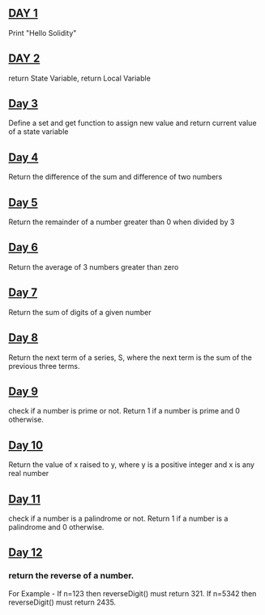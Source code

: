 ## [DAY 1](https://github.com/amarachiugwu/30DaysOfSolidity/blob/main/day1.sol)
Print "Hello Solidity"

## [DAY 2](https://github.com/amarachiugwu/30DaysOfSolidity/blob/main/day2.sol)
return State Variable, return Local Variable

## [Day 3](https://github.com/amarachiugwu/30DaysOfSolidity/blob/main/day3.sol)
Define a set and get function to assign new value and return current value of a state variable

## [Day 4](https://github.com/amarachiugwu/30DaysOfSolidity/blob/main/day4.sol)
Return the difference of the sum and difference of two numbers

## [Day 5](https://github.com/amarachiugwu/30DaysOfSolidity/blob/main/day5.sol)
Return the remainder of a number greater than 0 when divided by 3

## [Day 6](https://github.com/amarachiugwu/30DaysOfSolidity/blob/main/day6.sol)
Return the average of 3 numbers greater than zero

## [Day 7](https://github.com/amarachiugwu/30DaysOfSolidity/blob/main/day7.sol)
Return the sum of digits of a given number

## [Day 8](https://github.com/amarachiugwu/30DaysOfSolidity/blob/main/day8.sol)
Return the next term of a series, S, where the next term is the sum of the previous three terms. 

## [Day 9](https://github.com/amarachiugwu/30DaysOfSolidity/blob/main/day9.sol)
check if a number is prime or not. Return 1 if a number is prime and 0 otherwise.

## [Day 10](https://github.com/amarachiugwu/30DaysOfSolidity/blob/main/day10.sol)
Return the value of x raised to y, where y is a positive integer and x is any real number

## [Day 11](https://github.com/amarachiugwu/30DaysOfSolidity/blob/main/day11.sol)
check if a number is a palindrome or not. Return 1 if a number is a palindrome and 0 otherwise.

## [Day 12](https://github.com/amarachiugwu/30DaysOfSolidity/blob/main/day12.sol)
### return the reverse of a number.
For Example - If n=123 then reverseDigit() must return 321. If n=5342 then reverseDigit() must return 2435.
#
